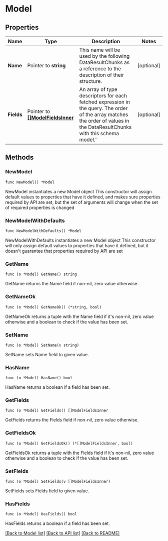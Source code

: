 # Model

## Properties

Name | Type | Description | Notes
------------ | ------------- | ------------- | -------------
**Name** | Pointer to **string** | This name will be used by the following DataResultChunks as a reference to the description of their structure. | [optional] 
**Fields** | Pointer to [**[]ModelFieldsInner**](ModelFieldsInner.md) | An array of type descriptors for each fetched expression in the query. The order of the array matches the order of values in the DataResultChunks with this schema model.&#39; | [optional] 

## Methods

### NewModel

`func NewModel() *Model`

NewModel instantiates a new Model object
This constructor will assign default values to properties that have it defined,
and makes sure properties required by API are set, but the set of arguments
will change when the set of required properties is changed

### NewModelWithDefaults

`func NewModelWithDefaults() *Model`

NewModelWithDefaults instantiates a new Model object
This constructor will only assign default values to properties that have it defined,
but it doesn't guarantee that properties required by API are set

### GetName

`func (o *Model) GetName() string`

GetName returns the Name field if non-nil, zero value otherwise.

### GetNameOk

`func (o *Model) GetNameOk() (*string, bool)`

GetNameOk returns a tuple with the Name field if it's non-nil, zero value otherwise
and a boolean to check if the value has been set.

### SetName

`func (o *Model) SetName(v string)`

SetName sets Name field to given value.

### HasName

`func (o *Model) HasName() bool`

HasName returns a boolean if a field has been set.

### GetFields

`func (o *Model) GetFields() []ModelFieldsInner`

GetFields returns the Fields field if non-nil, zero value otherwise.

### GetFieldsOk

`func (o *Model) GetFieldsOk() (*[]ModelFieldsInner, bool)`

GetFieldsOk returns a tuple with the Fields field if it's non-nil, zero value otherwise
and a boolean to check if the value has been set.

### SetFields

`func (o *Model) SetFields(v []ModelFieldsInner)`

SetFields sets Fields field to given value.

### HasFields

`func (o *Model) HasFields() bool`

HasFields returns a boolean if a field has been set.


[[Back to Model list]](../README.md#documentation-for-models) [[Back to API list]](../README.md#documentation-for-api-endpoints) [[Back to README]](../README.md)


